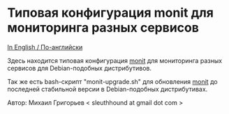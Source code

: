 # Типовая конфигурация monit для мониторинга разных сервисов

[In English / По-английски](README.md)

Здесь находится типовая конфигурация [monit](https://mmonit.com/monit/) для мониторинга разных сервисов для Debian-подобных дистрибутивов.

Так же есть bash-скрипт "monit-upgrade.sh" для обновления [monit](https://mmonit.com/monit/) до последней стабильной версии в Debian-подобных дистрибутивах.

Автор: Михаил Григорьев  < sleuthhound at gmail dot com >


